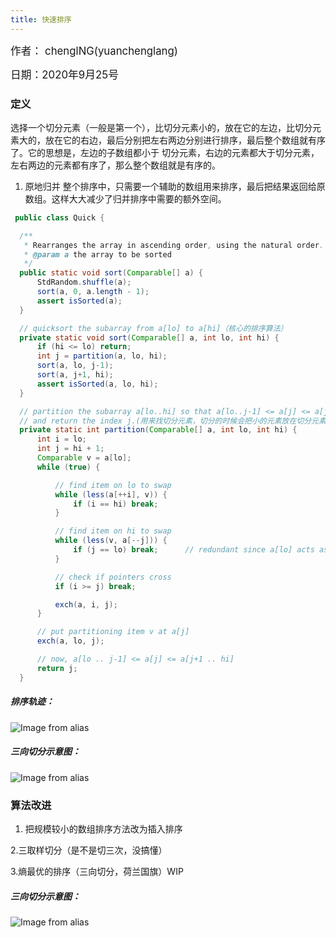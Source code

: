 ```yaml
---
title: 快速排序
---
```


<big>作者： chenglNG(yuanchenglang)</big>

<big>日期：2020年9月25号</big>

### 定义
选择一个切分元素（一般是第一个），比切分元素小的，放在它的左边，比切分元素大的，放在它的右边，最后分别把左右两边分别进行排序，最后整个数组就有序了。它的思想是，左边的子数组都小于
切分元素，右边的元素都大于切分元素，左右两边的元素都有序了，那么整个数组就是有序的。


1. 原地归并
  整个排序中，只需要一个辅助的数组用来排序，最后把结果返回给原数组。这样大大减少了归并排序中需要的额外空间。
  ```java
   public class Quick {

    /**
     * Rearranges the array in ascending order, using the natural order.
     * @param a the array to be sorted
     */
    public static void sort(Comparable[] a) {
        StdRandom.shuffle(a);
        sort(a, 0, a.length - 1);
        assert isSorted(a);
    }

    // quicksort the subarray from a[lo] to a[hi]（核心的排序算法）
    private static void sort(Comparable[] a, int lo, int hi) {
        if (hi <= lo) return;
        int j = partition(a, lo, hi);
        sort(a, lo, j-1);
        sort(a, j+1, hi);
        assert isSorted(a, lo, hi);
    }

    // partition the subarray a[lo..hi] so that a[lo..j-1] <= a[j] <= a[j+1..hi]
    // and return the index j.(用来找切分元素，切分的时候会把小的元素放在切分元素的左边，大的放在奇瑞分元素右边)
    private static int partition(Comparable[] a, int lo, int hi) {
        int i = lo;
        int j = hi + 1;
        Comparable v = a[lo];
        while (true) { 

            // find item on lo to swap
            while (less(a[++i], v)) {
                if (i == hi) break;
            }

            // find item on hi to swap
            while (less(v, a[--j])) {
                if (j == lo) break;      // redundant since a[lo] acts as sentinel
            }

            // check if pointers cross
            if (i >= j) break;

            exch(a, i, j);
        }

        // put partitioning item v at a[j]
        exch(a, lo, j);

        // now, a[lo .. j-1] <= a[j] <= a[j+1 .. hi]
        return j;
    }
  ```

  ##### 排序轨迹：

  ![Image from alias](~@images/code/quicksort.png)

  ##### 三向切分示意图：

  ![Image from alias](~@images/code/partitioning-overview.png)


### 算法改进    
1. 把规模较小的数组排序方法改为插入排序

2.三取样切分（是不是切三次，没搞懂）

3.熵最优的排序（三向切分，荷兰国旗）WIP
  ##### 三向切分示意图：

  ![Image from alias](~@images/code/partitioning3-overview.png)
